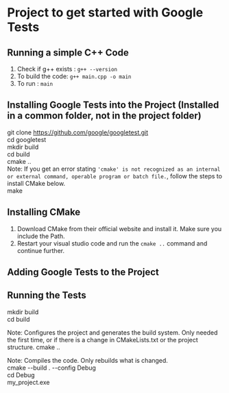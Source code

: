 # Project to get started with Google Tests

## Running a simple C++ Code
1. Check if g++ exists : `g++ --version`
2. To build the code: `g++ main.cpp -o main`
3. To run : `main`


## Installing Google Tests into the Project (Installed in a common folder, not in the project folder)
git clone https://github.com/google/googletest.git  
cd googletest  
mkdir build  
cd build  
cmake ..  
Note: If you get an error stating `'cmake' is not recognized as an internal or external command, operable program or batch file.`, follow the steps to install CMake below.   
make  


## Installing CMake
1. Download CMake from their official website and install it. Make sure you include the Path.  
2. Restart your visual studio code and run the `cmake ..` command and continue further.   


## Adding Google Tests to the Project  


## Running the Tests
mkdir build  
cd build  

Note: Configures the project and generates the build system. Only needed the first time, or if there is a change in CMakeLists.txt or the project structure.
cmake ..  

Note: Compiles the code. Only rebuilds what is changed.   
cmake --build . --config Debug  
cd Debug  
my_project.exe  